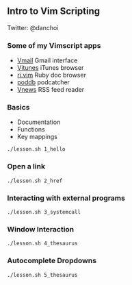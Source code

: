 
## Intro to Vim Scripting 

Twitter: @danchoi

### Some of my Vimscript apps

* [Vmail](http://danielchoi.com/software/vmail.html) Gmail interface
* [Vitunes](http://danielchoi.com/software/vitunes.html) iTunes browser
* [ri.vim](http://danielchoi.com/software/ri_vim.html) Ruby doc browser
* [poddb](http://danielchoi.com/software/poddb_client.html) podcatcher
* [Vnews](http://danielchoi.com/software/vnews.html) RSS feed reader

### Basics

* Documentation 
* Functions
* Key mappings

```
./lesson.sh 1_hello
```

### Open a link
  
```
./lesson.sh 2_href
```

### Interacting with external programs

```
./lesson.sh 3_systemcall
```

### Window Interaction

    ./lesson.sh 4_thesaurus

### Autocomplete Dropdowns

    ./lesson.sh 5_thesaurus

